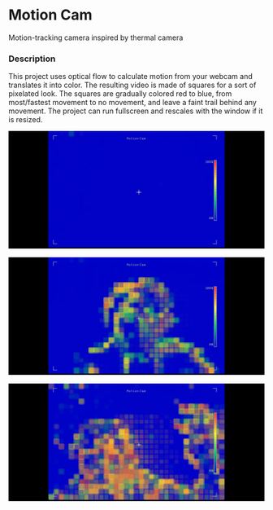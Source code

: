 # Motion Cam
Motion-tracking camera inspired by thermal camera

### Description
This project uses optical flow to calculate motion from your webcam and translates it into color. The resulting video is made of squares for a sort of pixelated look. The squares are gradually colored red to blue, from most/fastest movement to no movement, and leave a faint trail behind any movement. The project can run fullscreen and rescales with the window if it is resized.

![Screenshot of Motion Cam not tracking anything](Screenshots/Motion_Cam_still.png)

![Screenshot of Motion Cam tracking a person moving in front of the camera](Screenshots/Motion_Cam_regular.png)

![Screenshot of Motion Cam tracking a person waving their hand](Screenshots/Motion_Cam_wave.png)
